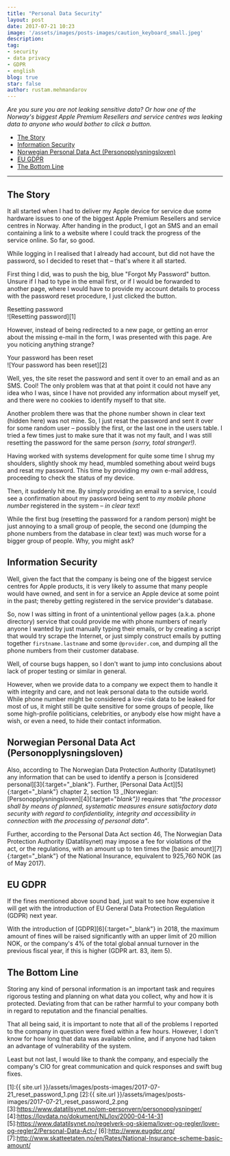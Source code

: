 ```yaml
---
title: "Personal Data Security"
layout: post
date: 2017-07-21 10:23
image: '/assets/images/posts-images/caution_keyboard_small.jpeg'
description:
tag:
- security
- data privacy
- GDPR
- english
blog: true
star: false
author: rustam.mehmandarov
---
```


_Are you sure you are not leaking sensitive data? Or how one of the Norway's biggest Apple Premium Resellers and service centres was leaking data to anyone who would bother to click a button._

- [The Story](#the-story)
- [Information Security](#information-security)
- [Norwegian Personal Data Act (Personopplysningsloven)](#norwegian-personal-data-act-personopplysningsloven)
- [EU GDPR](#gdpr)
- [The Bottom Line](#the-bottom-line)

---

## The Story
It all started when I had to deliver my Apple device for service due some hardware issues to one of the biggest Apple Premium Resellers and service centres in Norway. After handing in the product, I got an SMS and an email containing a link to a website where I could track the progress of the service online. So far, so good.

While logging in I realised that I already had account, but did not have the password, so I decided to reset that – that's where it all started.

First thing I did, was to push the big, blue "Forgot My Password" button. Unsure if I had to type in the email first, or if I would be forwarded to another page, where I would have to provide my account details to process with the password reset procedure, I just clicked the button.

<figcaption class = "caption">Resetting password</figcaption>
![Resetting password][1]

However, instead of being redirected to a new page, or getting an error about the missing e-mail in the form, I was presented with this page. Are you noticing anything strange?

<figcaption class = "caption">Your password has been reset</figcaption>
![Your password has been reset][2]

Well, yes, the site reset the password and sent it over to an email and as an SMS. Cool! The only problem was that at that point it could not have any idea who I was, since I have not provided any information about myself yet, and there were no cookies to identify myself to that site. 

Another problem there was that the phone number shown in clear text (hidden here) was not mine. So, I just resat the password and sent it over for some random user – possibly the first, or the last one in the users table. I tried a few times just to make sure that it was not my fault, and I was still resetting the password for the same person _(sorry, total stranger!)_.

Having worked with systems development for quite some time I shrug my shoulders, slightly shook my head, mumbled something about weird bugs and resat my password. This time by providing my own e-mail address, proceeding to check the status of my device.

Then, it suddenly hit me. By simply providing an email to a service, I could see a confirmation about my password being sent to _my mobile phone number_ registered in the system – _in clear text_!

While the first bug (resetting the password for a random person) might be just annoying to a small group of people, the second one (dumping the phone numbers from the database in clear text) was much worse for a bigger group of people. Why, you might ask?

## Information Security
Well, given the fact that the company is being one of the biggest service centres for Apple products, it is very likely to assume that many people would have owned, and sent in for a service an Apple device at some point in the past; thereby getting registered in the service provider's database. 

So, now I was sitting in front of a unintentional yellow pages (a.k.a. phone directory) service that could provide me with phone numbers of nearly anyone I wanted by just manually typing their emails, or by creating a script that would try scrape the Internet, or just simply construct emails by putting together `firstname.lastname` and some `@provider.com`, and dumping all the phone numbers from their customer database. 

Well, of course bugs happen, so I don't want to jump into conclusions about lack of proper testing or similar in general. 

However, when we provide data to a company we expect them to handle it with integrity and care, and not leak personal data to the outside world. While phone number might be considered a low-risk data to be leaked for most of us, it might still be quite sensitive for some groups of people, like some high-profile politicians, celebrities, or anybody else how might have a wish, or even a need, to hide their contact information.

## Norwegian Personal Data Act (Personopplysningsloven)
Also, according to The Norwegian Data Protection Authority (Datatilsynet) any information that can be used to identify a person is [considered personal][3]{:target="_blank"}. Further, [Personal Data Act][5]{:target="_blank"} chapter 2, section 13 _(Norwegian: [Personopplysningsloven][4]{:target="_blank"})_ requires that _"the processor shall by means of planned, systematic measures ensure satisfactory data security with regard to confidentiality, integrity and accessibility in connection with the processing of personal data"_.

Further, according to the Personal Data Act section 46, The Norwegian Data Protection Authority (Datatilsynet) may impose a fee for violations of the act, or the regulations, with an amount up to ten times the [basic amount][7]{:target="_blank"} of the National Insurance, equivalent to 925,760 NOK (as of May 2017).

## EU GDPR
If the fines mentioned above sound bad, just wait to see how expensive it will get with the introduction of EU General Data Protection Regulation (GDPR) next year.

With the introduction of [GDPR][6]{:target="_blank"} in 2018, the maximum amount of fines will be raised significantly with an upper limit of 20 million NOK, or the company's 4% of the total global annual turnover in the previous fiscal year, if this is higher (GDPR art. 83, item 5).

## The Bottom Line
Storing any kind of personal information is an important task and requires rigorous testing and planning on what data you collect, why and how it is protected. Deviating from that can be rather harmful to your company both in regard to reputation and the financial penalties.

That all being said, it is important to note that all of the problems I reported to the company in question were fixed within a few hours. However, I don't know for how long that data was available online, and if anyone had taken an advantage of vulnerability of the system.

Least but not last, I would like to thank the company, and especially the company's CIO for great communication and quick responses and swift bug fixes.


[1]:{{ site.url }}/assets/images/posts-images/2017-07-21_reset_password_1.png
[2]:{{ site.url }}/assets/images/posts-images/2017-07-21_reset_password_2.png
[3]:https://www.datatilsynet.no/om-personvern/personopplysninger/
[4]:https://lovdata.no/dokument/NL/lov/2000-04-14-31
[5]:https://www.datatilsynet.no/regelverk-og-skjema/lover-og-regler/lover-og-regler2/Personal-Data-Act-/
[6]:http://www.eugdpr.org/
[7]:http://www.skatteetaten.no/en/Rates/National-Insurance-scheme-basic-amount/
